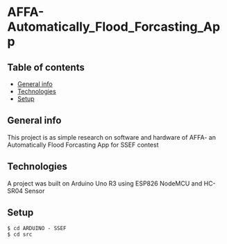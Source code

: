 # AFFA-Automatically_Flood_Forcasting_App

## Table of contents
* [General info](#general-info)
* [Technologies](#technologies)
* [Setup](#setup)

## General info
This project is as simple research on software and hardware of AFFA- an Automatically Flood Forcasting App for SSEF contest

## Technologies
A project was built on Arduino Uno R3 using ESP826 NodeMCU and HC-SR04 Sensor 

## Setup
```
$ cd ARDUINO - SSEF
$ cd src
```